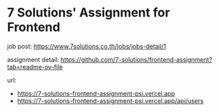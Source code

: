 # 7 Solutions' Assignment for Frontend

job post: <https://www.7solutions.co.th/jobs/jobs-detail/1>

assignment detail: <https://github.com/7-solutions/frontend-assignment?tab=readme-ov-file>

url:

- <https://7-solutions-frontend-assignment-psi.vercel.app>
- <https://7-solutions-frontend-assignment-psi.vercel.app/api/users>
